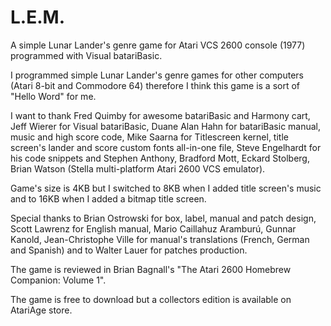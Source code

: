 # L.E.M.
A simple Lunar Lander's genre game for Atari VCS 2600 console (1977) programmed with Visual batariBasic.

I programmed simple Lunar Lander's genre games for other computers (Atari 8-bit and Commodore 64) therefore I think this game is a sort of "Hello Word" for me.

I want to thank Fred Quimby for awesome batariBasic and Harmony cart, Jeff Wierer for Visual batariBasic, Duane Alan Hahn for batariBasic manual, music and high score code, Mike Saarna for Titlescreen kernel, title screen's lander and score custom fonts all-in-one file, Steve Engelhardt for his code snippets and Stephen Anthony, Bradford Mott, Eckard Stolberg, Brian Watson (Stella multi-platform Atari 2600 VCS emulator).

Game's size is 4KB but I switched to 8KB when I added title screen's music and to 16KB when I added a bitmap title screen.

Special thanks to Brian Ostrowski for box, label, manual and patch design, Scott Lawrenz for English manual, Mario Caillahuz Aramburú, Gunnar Kanold, Jean-Christophe Ville for manual's translations (French, German and Spanish) and to Walter Lauer for patches production.

The game is reviewed in Brian Bagnall's "The Atari 2600 Homebrew Companion: Volume 1".

The game is free to download but a collectors edition is available on AtariAge store.

